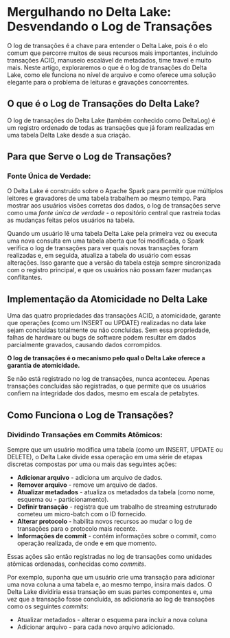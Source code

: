 # Mergulhando no Delta Lake: Desvendando o Log de Transações

O log de transações é a chave para entender o Delta Lake, pois é o elo comum que percorre muitos de seus recursos mais importantes, incluindo transações ACID, manuseio escalável de metadados, time travel e muito mais. Neste artigo, exploraremos o que é o log de transações do Delta Lake, como ele funciona no nível de arquivo e como oferece uma solução elegante para o problema de leituras e gravações concorrentes.

## O que é o Log de Transações do Delta Lake? 

O log de transações do Delta Lake (também conhecido como DeltaLog) é um registro ordenado de todas as transações que já foram realizadas em uma tabela Delta Lake desde a sua criação.

## Para que Serve o Log de Transações? 

### Fonte Única de Verdade: 
O Delta Lake é construído sobre o Apache Spark para permitir que múltiplos leitores e gravadores de uma tabela trabalhem ao mesmo tempo. Para mostrar aos usuários visões corretas dos dados, o log de transações serve como uma *fonte única de verdade* - o repositório central que rastreia todas as mudanças feitas pelos usuários na tabela.

Quando um usuário lê uma tabela Delta Lake pela primeira vez ou executa uma nova consulta em uma tabela aberta que foi modificada, o Spark verifica o log de transações para ver quais novas transações foram realizadas e, em seguida, atualiza a tabela do usuário com essas alterações. Isso garante que a versão da tabela esteja sempre sincronizada com o registro principal, e que os usuários não possam fazer mudanças conflitantes.

## Implementação da Atomicidade no Delta Lake 

Uma das quatro propriedades das transações ACID, a atomicidade, garante que operações (como um INSERT ou UPDATE) realizadas no data lake sejam concluídas totalmente ou não concluídas. Sem essa propriedade, falhas de hardware ou bugs de software podem resultar em dados parcialmente gravados, causando dados corrompidos.

**O log de transações é o mecanismo pelo qual o Delta Lake oferece a garantia de atomicidade.** 

Se não está registrado no log de transações, nunca aconteceu. Apenas transações concluídas são registradas, o que permite que os usuários confiem na integridade dos dados, mesmo em escala de petabytes.

## Como Funciona o Log de Transações? 

### Dividindo Transações em Commits Atômicos:

Sempre que um usuário modifica uma tabela (como um INSERT, UPDATE ou DELETE), o Delta Lake divide essa operação em uma série de etapas discretas compostas por uma ou mais das seguintes ações:

- **Adicionar arquivo** - adiciona um arquivo de dados.
- **Remover arquivo** - remove um arquivo de dados.
- **Atualizar metadados** - atualiza os metadados da tabela (como nome, esquema ou - particionamento).
- **Definir transação** - registra que um trabalho de streaming estruturado cometeu um micro-batch com o ID fornecido.
- **Alterar protocolo** - habilita novos recursos ao mudar o log de transações para o protocolo mais recente.
- **Informações de commit** - contém informações sobre o commit, como operação realizada, de onde e em que momento.

Essas ações são então registradas no log de transações como unidades atômicas ordenadas, conhecidas como *commits*.

Por exemplo, suponha que um usuário crie uma transação para adicionar uma nova coluna a uma tabela e, ao mesmo tempo, insira mais dados. O Delta Lake dividiria essa transação em suas partes componentes e, uma vez que a transação fosse concluída, as adicionaria ao log de transações como os seguintes *commits*:

- Atualizar metadados - alterar o esquema para incluir a nova coluna
- Adicionar arquivo - para cada novo arquivo adicionado.